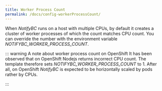 ```yaml
---
title: Worker Process Count
permalink: /docs/config-workerProcessCount/
---
```


When _NotifyBC_ runs on a host with multiple CPUs, by default it creates a cluster of worker processes of which the count matches CPU count. You can override the number with the environment variable _NOTIFYBC_WORKER_PROCESS_COUNT_.

::: warning A note about worker process count on OpenShift
It has been observed that on OpenShift Nodejs returns incorrect CPU count. The template therefore sets <i>NOTIFYBC_WORKER_PROCESS_COUNT</i> to 1. After all, on OpenShift <i>NotifyBC</i> is expected to be horizontally scaled by pods rather by CPUs.

:::

